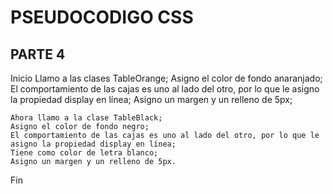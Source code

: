 # PSEUDOCODIGO CSS
## PARTE 4
Inicio
    Llamo a las clases TableOrange;
    Asigno el color de fondo anaranjado;
    El comportamiento de las cajas es uno al lado del otro, por lo que le asigno la propiedad display en línea;
    Asigno un margen y un relleno de 5px;

    Ahora llamo a la clase TableBlack;
    Asigno el color de fondo negro;
    El comportamiento de las cajas es uno al lado del otro, por lo que le asigno la propiedad display en línea;
    Tiene como color de letra blanco;
    Asigno un margen y un relleno de 5px.
Fin
 

